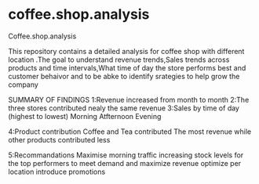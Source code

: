 # coffee.shop.analysis
Coffee.shop.analysis

This repository contains a detailed analysis for coffee shop with different location .The goal to understand revenue trends,Sales trends across products and time intervals,What time of day the store performs best and customer behaivor and to be abke to identify srategies to help grow the company


SUMMARY OF FINDINGS 
1:Revenue increased from month to month
2:The three stores contributed nealy the same revenue 
3:Sales by time of day (highest to lowest)
  Morning
  Atfternoon
  Evening

4:Product contribution
 Coffee and Tea contributed The most revenue while other products contributed less

 5:Recommandations
   Maximise morning traffic
   increasing stock levels for the top performers to meet demand and maximize revenue
   optimize per location
   introduce promotions
    
 
